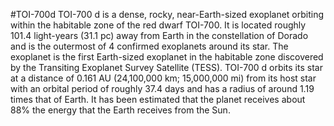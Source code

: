 #TOI-700d
TOI-700 d is a dense, rocky, near-Earth-sized exoplanet orbiting within the habitable zone of the red dwarf TOI-700. 
It is located roughly 101.4 light-years (31.1 pc) away from Earth in the constellation of Dorado and is the outermost of 4 confirmed exoplanets around its star. 
The exoplanet is the first Earth-sized exoplanet in the habitable zone discovered by the Transiting Exoplanet Survey Satellite (TESS).
TOI-700 d orbits its star at a distance of 0.161 AU (24,100,000 km; 15,000,000 mi) from its host star with an orbital period of roughly 37.4 days and has a radius of around 1.19 times that of Earth. It has been estimated that the planet receives about 88% the energy that the Earth receives from the Sun.
